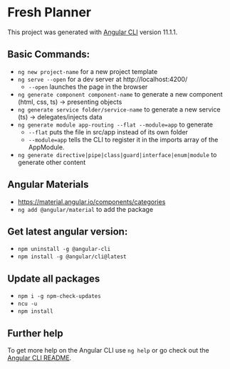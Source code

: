 # Fresh Planner

This project was generated with [Angular CLI](https://github.com/angular/angular-cli) version 11.1.1.

## Basic Commands:

* `ng new project-name` for a new project template
* `ng serve --open` for a dev server at http://localhost:4200/
  * `--open` launches the page in the browser
* `ng generate component component-name` to generate a new component (html, css, ts) -> presenting objects
* `ng generate service folder/service-name` to generate a new service (ts) -> delegates/injects data
* `ng generate module app-routing --flat --module=app` to generate
  * `--flat` puts the file in src/app instead of its own folder
  * `--module=app` tells the CLI to register it in the imports array of the AppModule.
* `ng generate directive|pipe|class|guard|interface|enum|module` to generate other content

## Angular Materials

* https://material.angular.io/components/categories
* `ng add @angular/material` to add the package

## Get latest angular version:

* `npm uninstall -g @angular-cli`
* `npm install -g @angular/cli@latest`

## Update all packages

* `npm i -g npm-check-updates`
* `ncu -u`
* `npm install`

## Further help

To get more help on the Angular CLI use `ng help` or go check out
the [Angular CLI README](https://github.com/angular/angular-cli/blob/master/README.md).
